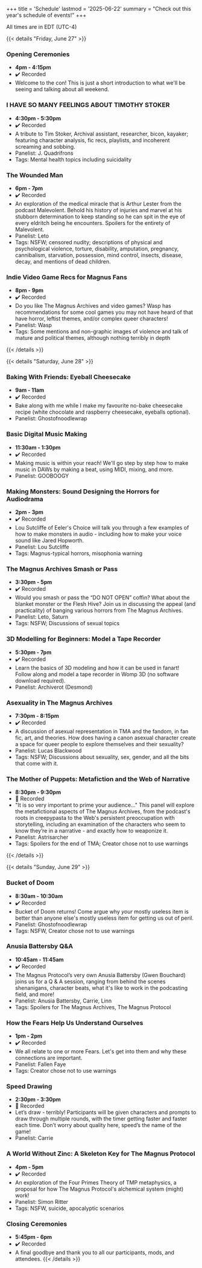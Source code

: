 +++
title = 'Schedule'
lastmod = '2025-06-22'
summary = "Check out this year's schedule of events!"
+++

All times are in EDT (UTC-4)

{{< details "Friday, June 27" >}}

### Opening Ceremonies
* **4pm - 4:15pm**
* ✔️ Recorded
* Welcome to the con! This is just a short introduction to what we'll be seeing and talking about all weekend.

### I HAVE SO MANY FEELINGS ABOUT TIMOTHY STOKER
* **4:30pm - 5:30pm**
* ✔️ Recorded
* A tribute to Tim Stoker, Archival assistant, researcher, bicon, kayaker; featuring character analysis, fic recs, playlists, and incoherent screaming and sobbing.
* Panelist: J. Quadrifrons
* Tags: Mental health topics including suicidality

### The Wounded Man
* **6pm - 7pm**
* ✔️ Recorded
* An exploration of the medical miracle that is Arthur Lester from the podcast Malevolent. Behold his history of injuries and marvel at his stubborn determination to keep standing so he can spit in the eye of every eldritch being he encounters. Spoilers for the entirety of Malevolent.
* Panelist: Leto
* Tags: NSFW; censored nudity; descriptions of physical and psychological violence, torture, disability, amputation, pregnancy, cannibalism, starvation, possession, mind control, insects, disease, decay, and mentions of dead children.

### Indie Video Game Recs for Magnus Fans
* **8pm - 9pm**
* ✔️ Recorded
* Do you like The Magnus Archives and video games? Wasp has recommendations for some cool games you may not have heard of that have horror, leftist themes, and/or complex queer characters! 
* Panelist: Wasp
* Tags: Some mentions and non-graphic images of violence and talk of mature and political themes, although nothing terribly in depth 

{{< /details >}}

{{< details "Saturday, June 28" >}}

### Baking With Friends: Eyeball Cheesecake
* **9am - 11am**
* ✔️ Recorded
* Bake along with me while I make my favourite no-bake cheesecake recipe (white chocolate and raspberry cheesecake, eyeballs optional).
* Panelist: Ghostofnoodlewrap

### Basic Digital Music Making
* **11:30am - 1:30pm**
* ✔️ Recorded
* Making music is within your reach! We'll go step by step how to make music in DAWs by making a beat, using MIDI, mixing, and more. 
* Panelist: GOOBOOGY

### Making Monsters: Sound Designing the Horrors for Audiodrama
* **2pm - 3pm**
* ✔️ Recorded
* Lou Sutcliffe of Eeler's Choice will talk you through a few examples of how to make monsters in audio - including how to make your voice sound like Jared Hopworth.
* Panelist: Lou Sutcliffe
* Tags: Magnus-typical horrors, misophonia warning

### The Magnus Archives Smash or Pass
* **3:30pm - 5pm**
* ✔️ Recorded
* Would you smash or pass the “DO NOT OPEN” coffin? What about the blanket monster or the Flesh Hive? Join us in discussing the appeal (and practicality) of banging various horrors from The Magnus Archives.
* Panelist: Leto, Saturn
* Tags: NSFW; Discussions of sexual topics

### 3D Modelling for Beginners: Model a Tape Recorder
* **5:30pm - 7pm**
* ✔️ Recorded
* Learn the basics of 3D modeling and how it can be used in fanart! Follow along and model a tape recorder in Womp 3D (no software download required).
* Panelist: Archiverot (Desmond)

### Asexuality in The Magnus Archives
* **7:30pm - 8:15pm**
* ✔️ Recorded
* A discussion of asexual representation in TMA and the fandom, in fan fic, art, and theories. How does having a canon asexual character create a space for queer people to explore themselves and their sexuality?
* Panelist: Lucas Blackwood
* Tags: NSFW; Discussions about sexuality, sex, gender, and all the bits that come with it.

### The Mother of Puppets: Metafiction and the Web of Narrative
* **8:30pm - 9:30pm**
* 🚫 Recorded
* "It is so very important to prime your audience..." This panel will explore the metafictional aspects of The Magnus Archives, from the podcast's roots in creepypasta to the Web's persistent preoccupation with storytelling, including an examination of the characters who seem to know they’re in a narrative - and exactly how to weaponize it. 
* Panelist: Astrisarcher
* Tags: Spoilers for the end of TMA; Creator chose not to use warnings

{{< /details >}}

{{< details "Sunday, June 29" >}}

### Bucket of Doom
* **8:30am - 10:30am**
* ✔️ Recorded
* Bucket of Doom returns! Come argue why *your* mostly useless item is better than anyone else's mostly useless item for getting us out of peril.
* Panelist: Ghostofnoodlewrap
* Tags: NSFW, Creator chose not to use warnings

### Anusia Battersby Q&A
* **10:45am - 11:45am**
* ✔️ Recorded
* The Magnus Protocol’s very own Anusia Battersby (Gwen Bouchard) joins us for a Q & A session, ranging from behind the scenes shenanigans, character beats, what it's like to work in the podcasting field, and more!
* Panelist: Anusia Battersby, Carrie, Linn
* Tags: Spoilers for The Magnus Archives, The Magnus Protocol

### How the Fears Help Us Understand Ourselves
* **1pm - 2pm**
* ✔️ Recorded
* We all relate to one or more Fears. Let's get into them and why these connections are important. 
* Panelist: Fallen Faye
* Tags: Creator chose not to use warnings

### Speed Drawing
* **2:30pm - 3:30pm**
* 🚫 Recorded
* Let’s draw - terribly! Participants will be given characters and prompts to draw through multiple rounds, with the timer getting faster and faster each time. Don’t worry about quality here, speed’s the name of the game!
* Panelist: Carrie

### A World Without Zinc: A Skeleton Key for The Magnus Protocol
* **4pm - 5pm**
* ✔️ Recorded
* An exploration of the Four Primes Theory of TMP metaphysics, a proposal for how The Magnus Protocol's alchemical system (might) work!
* Panelist: Simon Ritter
* Tags: NSFW, suicide, apocalyptic scenarios

### Closing Ceremonies
* **5:45pm - 6pm**
* ✔️ Recorded
* A final goodbye and thank you to all our participants, mods, and attendees.
{{< /details >}}
